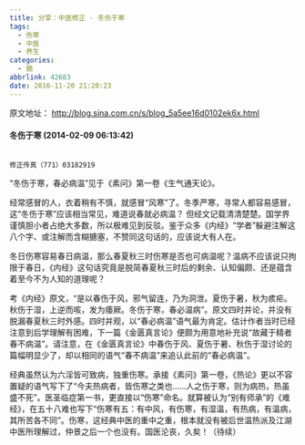 ```yaml
---
title: 分享：中医修正 - 冬伤于寒
tags:
  - 伤寒
  - 中医
  - 养生
categories:
  - 摘
abbrlink: 42683
date: 2016-11-20 21:20:23
---
```


原文地址： http://blog.sina.com.cn/s/blog_5a5ee16d0102ek6x.html

#### 冬伤于寒 (2014-02-09 06:13:42)
                                                                         修正传真（771）03182919

“冬伤于寒，春必病温”见于《素问》第一卷《生气通天论》。

经常感冒的人，衣着稍有不慎，就感冒“风寒”了。冬季严寒，寻常人都容易感冒，这“冬伤于寒”应该相当常见，难道说春就必病温？ 但经文记载清清楚楚。国学界谨慎胆小者占绝大多数，所以极难见到反驳。鉴于众多《内经》“学者”躲避注解这八个字、或注解而含糊搪塞，不赞同这句话的，应该说大有人在。

冬日伤寒容易春日病温，那么春夏秋三时伤寒是否也可病温呢？温病不应该说只拘限于春日，《内经》这句话究竟是脱简春夏秋三时后的剩余、认知偏颇、还是蕴含着至今不为人知的道理呢？

考《内经》原文，“是以春伤于风，邪气留连，乃为洞泄。夏伤于暑，秋为痎疟。 秋伤于湿，上逆而咳，发为痿厥。冬伤于寒，春必温病”。原文四时并论，并没有脱漏春夏秋三时外感。四时并观，以“春必病温”语气最为肯定。估计作者当时已经注意到后学理解有困难，下一篇《金匮真言论》便颇为用意地补充说“故藏于精者春不病温”。请注意，在《金匮真言论》中春伤于风、夏伤于暑、秋伤于湿讨论的篇幅明显少了，却以相同的语气“春不病温”来追认此前的“春必病温”。

经典虽然认为六淫皆可致病，独重伤寒。承接《素问》第一卷，《热论》更以不容置疑的语气写下了“今夫热病者，皆伤寒之类也……人之伤于寒，则为病热，热虽盛不死”。医圣临症第一书，更直接以“伤寒”命名。就算被认为“别有师承”的《难经》，在五十八难也写下“伤寒有五：有中风，有伤寒，有湿温，有热病，有温病，其所苦各不同”。伤寒，这经典中医的重中之重，根本就没有被后世温热派及江湖中医所理解过，仲景之后一个也没有。国医沦丧，久矣！（待续）